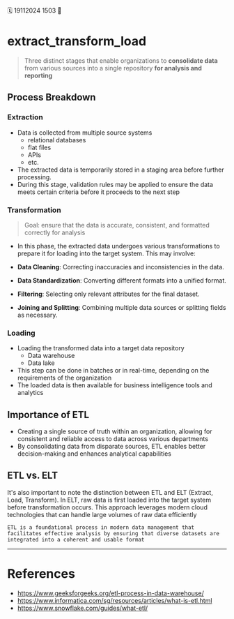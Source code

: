 🗓️ 19112024 1503
📎

# extract_transform_load

> Three distinct stages that enable organizations to **consolidate data** from various sources into a single repository **for analysis and reporting**

## Process Breakdown

### Extraction
- Data is collected from multiple source systems
	- relational databases
	- flat files
	- APIs
	- etc. 
- The extracted data is temporarily stored in a staging area before further processing.
- During this stage, validation rules may be applied to ensure the data meets certain criteria before it proceeds to the next step
    
### Transformation
> Goal: ensure that the data is accurate, consistent, and formatted correctly for analysis    
- In this phase, the extracted data undergoes various transformations to prepare it for loading into the target system. This may involve:
        
- **Data Cleaning**: Correcting inaccuracies and inconsistencies in the data.
- **Data Standardization**: Converting different formats into a unified format.
- **Filtering**: Selecting only relevant attributes for the final dataset.
- **Joining and Splitting**: Combining multiple data sources or splitting fields as necessary.
    
### Loading
    
- Loading the transformed data into a target data repository
	- Data warehouse 
	- Data lake
- This step can be done in batches or in real-time, depending on the requirements of the organization
- The loaded data is then available for business intelligence tools and analytics
## Importance of ETL
- Creating a single source of truth within an organization, allowing for consistent and reliable access to data across various departments
- By consolidating data from disparate sources, ETL enables better decision-making and enhances analytical capabilities

## ETL vs. ELT
It's also important to note the distinction between ETL and ELT (Extract, Load, Transform). In ELT, raw data is first loaded into the target system before transformation occurs. This approach leverages modern cloud technologies that can handle large volumes of raw data efficiently


```ad-summary
ETL is a foundational process in modern data management that facilitates effective analysis by ensuring that diverse datasets are integrated into a coherent and usable format
```

---

# References
- https://www.geeksforgeeks.org/etl-process-in-data-warehouse/
- https://www.informatica.com/sg/resources/articles/what-is-etl.html
- https://www.snowflake.com/guides/what-etl/
